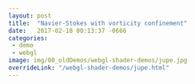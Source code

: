 ```yaml
---
layout: post
title:  "Navier-Stokes with vorticity confinement"
date:   2017-02-18 00:13:37 -0666
categories: 
 - demo
 - webgl
image: img/00_oldDemos/webgl-shader-demos/jupe.jpg
overrideLink: "/webgl-shader-demos/jupe.html"
---
```

